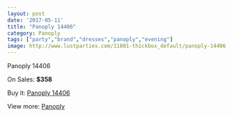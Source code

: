 ```yaml
---
layout: post
date: '2017-05-11'
title: "Panoply 14406"
category: Panoply
tags: ["party","brand","dresses","panoply","evening"]
image: http://www.lustparties.com/11801-thickbox_default/panoply-14406.jpg
---
```

Panoply 14406

On Sales: **$358**
<a href="https://www.lustparties.com/en/panoply/4266-panoply-14406.html"><amp-img layout="responsive" width="600" height="600" src="//www.lustparties.com/11801-thickbox_default/panoply-14406.jpg" alt="Panoply 14406 0" /></a>
<a href="https://www.lustparties.com/en/panoply/4266-panoply-14406.html"><amp-img layout="responsive" width="600" height="600" src="//www.lustparties.com/11802-thickbox_default/panoply-14406.jpg" alt="Panoply 14406 1" /></a>

Buy it: [Panoply 14406](https://www.lustparties.com/en/panoply/4266-panoply-14406.html "Panoply 14406")

View more: [Panoply](https://www.lustparties.com/en/21-panoply "Panoply")
